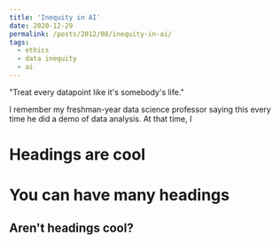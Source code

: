 ```yaml
---
title: 'Inequity in AI'
date: 2020-12-29
permalink: /posts/2012/08/inequity-in-ai/
tags:
  - ethics
  - data inequity
  - ai
---
```


"Treat every datapoint like it's somebody's life."

I remember my freshman-year data science professor saying this every time he did a demo of data analysis. At that time, I 

Headings are cool
======

You can have many headings
======

Aren't headings cool?
------
